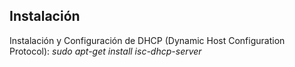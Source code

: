 ## Instalación
Instalación y Configuración de DHCP (Dynamic Host Configuration Protocol):
*sudo apt-get install isc-dhcp-server*
